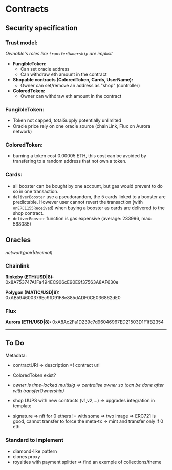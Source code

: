# Contracts

## Security specification

### Trust model:

_Ownable's roles like `transferOwnership` are implicit_

- **FungibleToken:**
  - Can set oracle address
  - Can withdraw eth amount in the contract
- **Shopable contracts (ColoredToken, Cards, UserName):**
  - Owner can set/remove an address as "shop" (controller)
- **ColoredToken:**
  - Owner can withdraw eth amount in the contract

### FungibleToken:

- Token not capped, totalSupply potentially unlimited
- Oracle price rely on one oracle source (chainLink, Flux on Aurora network)

### ColoredToken:

- burning a token cost 0.00005 ETH, this cost can be avoided by transfering to a random address that not own a token.

### Cards:

- all booster can be bought by one account, but gas would prevent to do so in one transaction.
- `deliverBooster` use a pseudorandom, the 5 cards linked to a booster are predictable. However user cannot revert the transaction (with `onERC1155Received`) when buying a booster as cards are delivered to the shop contract.
- `deliverBooster` function is gas expensive (average: 233996, max: 568085)

## Oracles

_network(pair|decimal)_

### Chainlink

**Rinkeby (ETH/USD|8):** 0x8A753747A1Fa494EC906cE90E9f37563A8AF630e

**Polygon (MATIC/USD|8):** 0xAB594600376Ec9fD91F8e885dADF0CE036862dE0

### Flux

**Aurora (ETH/USD|8):** 0xA8Ac2Fa1D239c7d96046967ED21503D1F1fB2354

---

## To Do

Metadata:

- contractURI => description =! contract uri
- ColoredToken exist?

- _owner is time-locked multisig => centralise owner so (can be done after with transferOwnership)_

- shop UUPS with new contracts (v1,v2,...) => upgrades integration in template
- signature => nft for 0 ethers != with some => two image => ERC721 is good, cannot transfer to force the meta-tx => mint and transfer only if 0 eth

### Standard to implement

- diamond-like pattern
- clones proxy
- royalties with payment splitter => find an exemple of collections/theme

